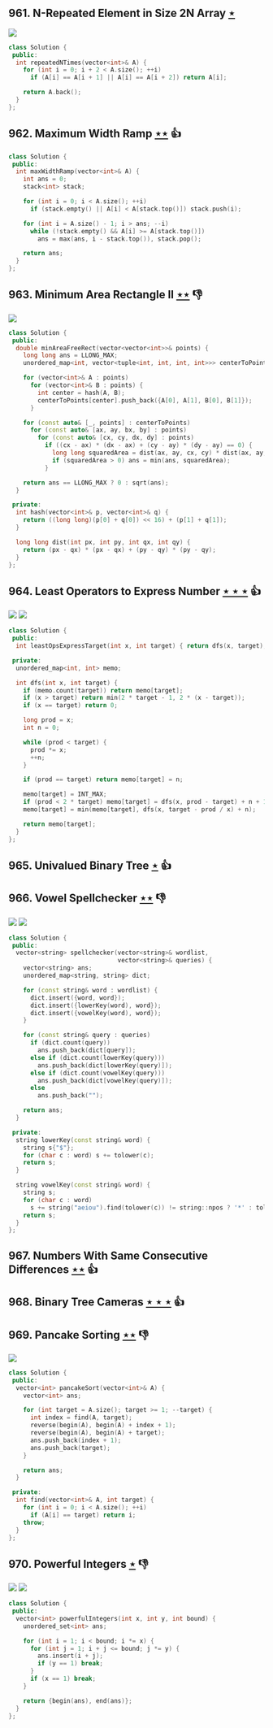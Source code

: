 ## 961. N-Repeated Element in Size 2N Array [$\star$](https://leetcode.com/problems/n-repeated-element-in-size-2n-array)

![](https://img.shields.io/badge/-Hash%20Table-7BA23F.svg?style=flat-square)

```cpp
class Solution {
 public:
  int repeatedNTimes(vector<int>& A) {
    for (int i = 0; i + 2 < A.size(); ++i)
      if (A[i] == A[i + 1] || A[i] == A[i + 2]) return A[i];

    return A.back();
  }
};
```

## 962. Maximum Width Ramp [$\star\star$](https://leetcode.com/problems/maximum-width-ramp) :thumbsup:

```cpp
class Solution {
 public:
  int maxWidthRamp(vector<int>& A) {
    int ans = 0;
    stack<int> stack;

    for (int i = 0; i < A.size(); ++i)
      if (stack.empty() || A[i] < A[stack.top()]) stack.push(i);

    for (int i = A.size() - 1; i > ans; --i)
      while (!stack.empty() && A[i] >= A[stack.top()])
        ans = max(ans, i - stack.top()), stack.pop();

    return ans;
  }
};
```

## 963. Minimum Area Rectangle II [$\star\star$](https://leetcode.com/problems/minimum-area-rectangle-ii) :thumbsdown:

![](https://img.shields.io/badge/-Math-434343.svg?style=flat-square)

```cpp
class Solution {
 public:
  double minAreaFreeRect(vector<vector<int>>& points) {
    long long ans = LLONG_MAX;
    unordered_map<int, vector<tuple<int, int, int, int>>> centerToPoints;

    for (vector<int>& A : points)
      for (vector<int>& B : points) {
        int center = hash(A, B);
        centerToPoints[center].push_back({A[0], A[1], B[0], B[1]});
      }

    for (const auto& [_, points] : centerToPoints)
      for (const auto& [ax, ay, bx, by] : points)
        for (const auto& [cx, cy, dx, dy] : points)
          if ((cx - ax) * (dx - ax) + (cy - ay) * (dy - ay) == 0) {
            long long squaredArea = dist(ax, ay, cx, cy) * dist(ax, ay, dx, dy);
            if (squaredArea > 0) ans = min(ans, squaredArea);
          }

    return ans == LLONG_MAX ? 0 : sqrt(ans);
  }

 private:
  int hash(vector<int>& p, vector<int>& q) {
    return ((long long)(p[0] + q[0]) << 16) + (p[1] + q[1]);
  }

  long long dist(int px, int py, int qx, int qy) {
    return (px - qx) * (px - qx) + (py - qy) * (py - qy);
  }
};
```

## 964. Least Operators to Express Number [$\star\star\star$](https://leetcode.com/problems/least-operators-to-express-number) :thumbsup:

![](https://img.shields.io/badge/-Dynamic%20Programming-113285.svg?style=flat-square) ![](https://img.shields.io/badge/-Math-434343.svg?style=flat-square)

```cpp
class Solution {
 public:
  int leastOpsExpressTarget(int x, int target) { return dfs(x, target); }

 private:
  unordered_map<int, int> memo;

  int dfs(int x, int target) {
    if (memo.count(target)) return memo[target];
    if (x > target) return min(2 * target - 1, 2 * (x - target));
    if (x == target) return 0;

    long prod = x;
    int n = 0;

    while (prod < target) {
      prod *= x;
      ++n;
    }

    if (prod == target) return memo[target] = n;

    memo[target] = INT_MAX;
    if (prod < 2 * target) memo[target] = dfs(x, prod - target) + n + 1;
    memo[target] = min(memo[target], dfs(x, target - prod / x) + n);

    return memo[target];
  }
};
```

## 965. Univalued Binary Tree [$\star$](https://leetcode.com/problems/univalued-binary-tree) :thumbsup:

## 966. Vowel Spellchecker [$\star\star$](https://leetcode.com/problems/vowel-spellchecker) :thumbsdown:

![](https://img.shields.io/badge/-Hash%20Table-7BA23F.svg?style=flat-square) ![](https://img.shields.io/badge/-String-60373E.svg?style=flat-square)

```cpp
class Solution {
 public:
  vector<string> spellchecker(vector<string>& wordlist,
                              vector<string>& queries) {
    vector<string> ans;
    unordered_map<string, string> dict;

    for (const string& word : wordlist) {
      dict.insert({word, word});
      dict.insert({lowerKey(word), word});
      dict.insert({vowelKey(word), word});
    }

    for (const string& query : queries)
      if (dict.count(query))
        ans.push_back(dict[query]);
      else if (dict.count(lowerKey(query)))
        ans.push_back(dict[lowerKey(query)]);
      else if (dict.count(vowelKey(query)))
        ans.push_back(dict[vowelKey(query)]);
      else
        ans.push_back("");

    return ans;
  }

 private:
  string lowerKey(const string& word) {
    string s{"$"};
    for (char c : word) s += tolower(c);
    return s;
  }

  string vowelKey(const string& word) {
    string s;
    for (char c : word)
      s += string("aeiou").find(tolower(c)) != string::npos ? '*' : tolower(c);
    return s;
  }
};
```

## 967. Numbers With Same Consecutive Differences [$\star\star$](https://leetcode.com/problems/numbers-with-same-consecutive-differences) :thumbsup:

## 968. Binary Tree Cameras [$\star\star\star$](https://leetcode.com/problems/binary-tree-cameras) :thumbsup:

## 969. Pancake Sorting [$\star\star$](https://leetcode.com/problems/pancake-sorting) :thumbsdown:

![](https://img.shields.io/badge/-Sort-0F2540.svg?style=flat-square)

```cpp
class Solution {
 public:
  vector<int> pancakeSort(vector<int>& A) {
    vector<int> ans;

    for (int target = A.size(); target >= 1; --target) {
      int index = find(A, target);
      reverse(begin(A), begin(A) + index + 1);
      reverse(begin(A), begin(A) + target);
      ans.push_back(index + 1);
      ans.push_back(target);
    }

    return ans;
  }

 private:
  int find(vector<int>& A, int target) {
    for (int i = 0; i < A.size(); ++i)
      if (A[i] == target) return i;
    throw;
  }
};
```

## 970. Powerful Integers [$\star$](https://leetcode.com/problems/powerful-integers) :thumbsdown:

![](https://img.shields.io/badge/-Hash%20Table-7BA23F.svg?style=flat-square) ![](https://img.shields.io/badge/-Math-434343.svg?style=flat-square)

```cpp
class Solution {
 public:
  vector<int> powerfulIntegers(int x, int y, int bound) {
    unordered_set<int> ans;

    for (int i = 1; i < bound; i *= x) {
      for (int j = 1; i + j <= bound; j *= y) {
        ans.insert(i + j);
        if (y == 1) break;
      }
      if (x == 1) break;
    }

    return {begin(ans), end(ans)};
  }
};
```
